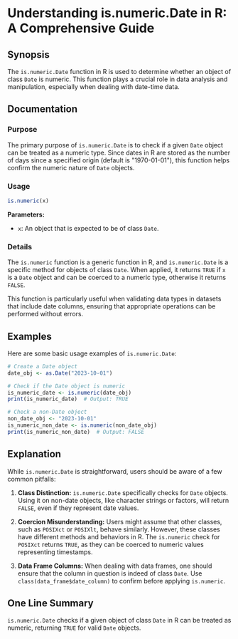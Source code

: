 <!--
Meta Description: # Understanding is.numeric.Date in R: A Comprehensive Guide ## Synopsis The `is.numeric.Date` function in R is used to determine whether an object of ...
Meta Keywords: date, numeric, object, class, function
-->

# Understanding is.numeric.Date in R: A Comprehensive Guide

## Synopsis
The `is.numeric.Date` function in R is used to determine whether an object of class `Date` is numeric. This function plays a crucial role in data analysis and manipulation, especially when dealing with date-time data.

## Documentation
### Purpose
The primary purpose of `is.numeric.Date` is to check if a given `Date` object can be treated as a numeric type. Since dates in R are stored as the number of days since a specified origin (default is "1970-01-01"), this function helps confirm the numeric nature of `Date` objects.

### Usage
```R
is.numeric(x)
```

**Parameters:**
- `x`: An object that is expected to be of class `Date`.

### Details
The `is.numeric` function is a generic function in R, and `is.numeric.Date` is a specific method for objects of class `Date`. When applied, it returns `TRUE` if `x` is a `Date` object and can be coerced to a numeric type, otherwise it returns `FALSE`. 

This function is particularly useful when validating data types in datasets that include date columns, ensuring that appropriate operations can be performed without errors.

## Examples
Here are some basic usage examples of `is.numeric.Date`:

```R
# Create a Date object
date_obj <- as.Date("2023-10-01")

# Check if the Date object is numeric
is_numeric_date <- is.numeric(date_obj)
print(is_numeric_date)  # Output: TRUE

# Check a non-Date object
non_date_obj <- "2023-10-01"
is_numeric_non_date <- is.numeric(non_date_obj)
print(is_numeric_non_date)  # Output: FALSE
```

## Explanation
While `is.numeric.Date` is straightforward, users should be aware of a few common pitfalls:

1. **Class Distinction:** `is.numeric.Date` specifically checks for `Date` objects. Using it on non-date objects, like character strings or factors, will return `FALSE`, even if they represent date values.

2. **Coercion Misunderstanding:** Users might assume that other classes, such as `POSIXct` or `POSIXlt`, behave similarly. However, these classes have different methods and behaviors in R. The `is.numeric` check for `POSIXct` returns `TRUE`, as they can be coerced to numeric values representing timestamps.

3. **Data Frame Columns:** When dealing with data frames, one should ensure that the column in question is indeed of class `Date`. Use `class(data_frame$date_column)` to confirm before applying `is.numeric`.

## One Line Summary
`is.numeric.Date` checks if a given object of class `Date` in R can be treated as numeric, returning `TRUE` for valid `Date` objects.